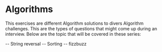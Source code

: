 # Algorithms

This exercises are different Algorithm solutions to divers Algorithm challenges.
This are the types of questions that might come up during an interview.
Below are the topic that will be covered in these series:

-- String reversal
-- Sorting
-- fizzbuzz 